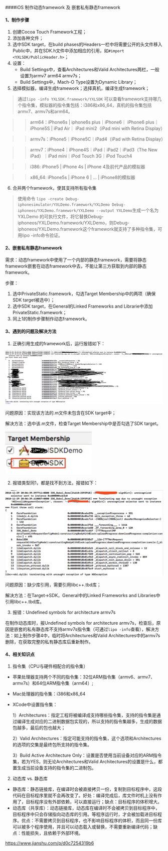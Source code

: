 ####iOS 制作动态framework 及 嵌套私有静态framework



#### 1、制作步骤

1. 创建Cocoa Touch Framework工程；
2. 添加各种文件；
3. 选中SDK target，在build phases的Headers一栏中将需要公开的头文件移入Public中，并在SDK.h文件中添加相应的引用，如`#import <YXLSDK/PublicHeader.h>`；
4. 设置： 
   * Build Settings中，查看Architectures和Valid Architectures两栏，一般设置为armv7 arm64 armv7s；
   * Build Settings中，Mach-O Type设置为Dynamic Library；
5. 选择模拟器，编译生成framework；选择真机，编译生成framework；

> 通过`lipo -info YXLSDK.framework/YXLSDK` 可以查看framework支持哪几个指令集，模拟器的指令集包括：i386和x86_64，真机的指令集包括armv7、armv7s和arm64。

> > arm64：iPhone6s | iphone6s plus｜iPhone6｜ iPhone6 plus｜iPhone5S | iPad Air｜ iPad mini2（iPad mini with Retina Display）

> > armv7s：iPhone5｜iPhone5C｜iPad4（iPad with Retina Display）

> > armv7：iPhone4｜iPhone4S｜iPad｜iPad2｜iPad3（The New iPad）｜iPad mini｜iPod Touch 3G｜iPod Touch4 

> > i386: iPhone5 | iPhone 4s | iPhone 4及前代产品的模拟器 

> > x86_64: iPhone5s | iPhone 6 | ... | iPhone8的模拟器 

6. 合并两个framework，使其支持所有指令集

> 使用命令 `lipo -create Debug-iphonesimulator/YXLDemo.framework/YXLDemo Debug-iphoneos/YXLDemo.framework/YXLDemo --output YXLDemo`生成一个名为 YXLDemo 的可执行文件，将它替换Debug-iphoneos/YXLDemo.framework/YXLDemo，则Debug-iphoneos/YXLDemo.framework这个framework就支持了多种指令集，可用lipo -info命令验证。



#### 2、嵌套私有静态framework

需求：动态framework中使用了一个内部的静态framework，需要将静态framework嵌套在动态framework中去，不能让第三方获取到内部的静态framework。

步骤：

1. 选中PrivateStatic.framework，勾选Target Membership中的两项（确保SDK target被选中）；
2. 选中SDK target，在General的Linked Frameworks and Librarie中添加PrivateStatic.framework；
3. 同上1的制作步骤制作动态framework。



#### 3、遇到的问题及解决方法

1. 正确引用生成的framework后，运行报错如下：

![](WechatIMG80.jpeg)

问题原因：实现该方法的.m文件未包含在SDK target中；

解决方法：选中该.m文件，检查Target Membership中是否勾选了SDK target。

![](image-20181130141359837.png)

2. 报错类型同1，都是找不到方法，报错如下：

![](1543558876985.jpg)

问题原因：缺少库引用，需要引用libc++.tbd库；

解决方法：在Target->SDK，General中的Linked Frameworks and Libraries中引用libc++.tbd库。



3. 报错：Undefined symbols for architecture armv7s

在制作动态库时，报Undefined symbols for architecture armv7s，检查后，原因是嵌套的私有静态库不支持armv7s指令集（可通过`lipo -info`查看），解决方法：如上制作步骤4中，临时将Architectures和Valid Architectures中的armv7s删除，在获取完整的私有静态库后重新制作。



#### 4、相关知识点

1. 指令集（CPU与硬件相配合的指令集）

* 苹果处理器支持两个不同的指令集：32位ARM指令集（armv6、armv7、armv7s）和64位ARM指令集（arm64）;

* Mac处理器的指令集：i386和x86_64

* XCode中设置指令集：

  1）Architectures：指定工程将被编译成支持哪些指令集，支持的指令集是通过编译生成对应的二进制数据包实现的，所以支持的指令集越多，生成的数据包越多，最后的包也越大；

  2）Valid Architectures：指定可能支持的指令集，这个选项和Architectures的选项的交集是最终包所支持的指令集。

  3）Build Active Architecture Only：设置是否使用当前设备对应的ARM指令集，若为YES，则无论Architectures和Valid Architectures的设置是什么，都置生成当前设备支持的指令集的二进制包。



2. 动态库 vs. 静态库

* 静态库：静态链接库，在编译时会被直接拷贝一份，复制到目标程序中，这段代码在目标程序里就不会再改变了。好处：编译完成后，库文件时机上没有作用了，目标程序没有外部依赖，可以直接运行；缺点：目标程序的体积增大。
* 动态库（共享库）：动态链接库，动态库在编译时不会被拷贝到目标程序中，目标程序中只会存储指向动态库的引用。等程序运行时，才会被加载进目标程序。优点：不需要拷贝到目标程序，也不影响目标程序的体积，而且同一份库可以被多个程序使用，并且可以动态载入或替换，不需要重新编译代码；缺点：性能损失，且依赖于外部环境。

https://www.jianshu.com/p/d0c7254319b6
